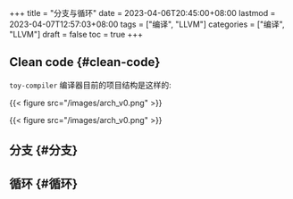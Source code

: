 +++
title = "分支与循环"
date = 2023-04-06T20:45:00+08:00
lastmod = 2023-04-07T12:57:03+08:00
tags = ["编译", "LLVM"]
categories = ["编译", "LLVM"]
draft = false
toc = true
+++

## Clean code {#clean-code}

`toy-compiler` 编译器目前的项目结构是这样的:

{{< figure src="/images/arch_v0.png" >}}

{{< figure src="/images/arch_v0.png" >}}


## 分支 {#分支}


## 循环 {#循环}
